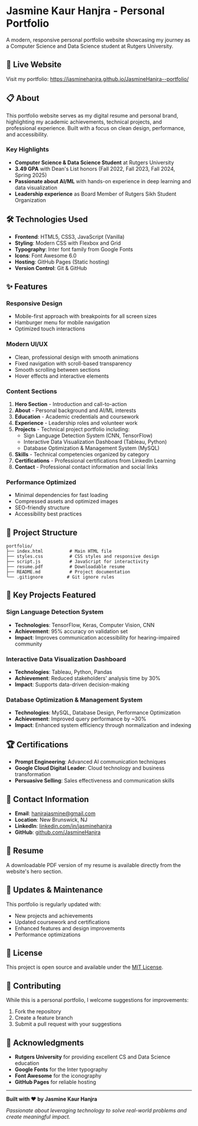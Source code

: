 # Jasmine Kaur Hanjra - Personal Portfolio

A modern, responsive personal portfolio website showcasing my journey as a Computer Science and Data Science student at Rutgers University.

## 🌟 Live Website

Visit my portfolio: https://jasminehanjra.github.io/JasmineHanjra--portfolio/

## 📋 About

This portfolio website serves as my digital resume and personal brand, highlighting my academic achievements, technical projects, and professional experience. Built with a focus on clean design, performance, and accessibility.

### Key Highlights
- **Computer Science & Data Science Student** at Rutgers University
- **3.49 GPA** with Dean's List honors (Fall 2022, Fall 2023, Fall 2024, Spring 2025)
- **Passionate about AI/ML** with hands-on experience in deep learning and data visualization
- **Leadership experience** as Board Member of Rutgers Sikh Student Organization

## 🛠️ Technologies Used

- **Frontend**: HTML5, CSS3, JavaScript (Vanilla)
- **Styling**: Modern CSS with Flexbox and Grid
- **Typography**: Inter font family from Google Fonts
- **Icons**: Font Awesome 6.0
- **Hosting**: GitHub Pages (Static hosting)
- **Version Control**: Git & GitHub

## ✨ Features

### Responsive Design
- Mobile-first approach with breakpoints for all screen sizes
- Hamburger menu for mobile navigation
- Optimized touch interactions

### Modern UI/UX
- Clean, professional design with smooth animations
- Fixed navigation with scroll-based transparency
- Smooth scrolling between sections
- Hover effects and interactive elements

### Content Sections
1. **Hero Section** - Introduction and call-to-action
2. **About** - Personal background and AI/ML interests
3. **Education** - Academic credentials and coursework
4. **Experience** - Leadership roles and volunteer work
5. **Projects** - Technical project portfolio including:
   - Sign Language Detection System (CNN, TensorFlow)
   - Interactive Data Visualization Dashboard (Tableau, Python)
   - Database Optimization & Management System (MySQL)
6. **Skills** - Technical competencies organized by category
7. **Certifications** - Professional certifications from LinkedIn Learning
8. **Contact** - Professional contact information and social links

### Performance Optimized
- Minimal dependencies for fast loading
- Compressed assets and optimized images
- SEO-friendly structure
- Accessibility best practices

## 📁 Project Structure

```
portfolio/
├── index.html          # Main HTML file
├── styles.css          # CSS styles and responsive design
├── script.js           # JavaScript for interactivity
├── resume.pdf          # Downloadable resume
├── README.md           # Project documentation
└── .gitignore         # Git ignore rules
```
## 🎯 Key Projects Featured

### Sign Language Detection System
- **Technologies**: TensorFlow, Keras, Computer Vision, CNN
- **Achievement**: 95% accuracy on validation set
- **Impact**: Improves communication accessibility for hearing-impaired community

### Interactive Data Visualization Dashboard
- **Technologies**: Tableau, Python, Pandas
- **Achievement**: Reduced stakeholders' analysis time by 30%
- **Impact**: Supports data-driven decision-making

### Database Optimization & Management System
- **Technologies**: MySQL, Database Design, Performance Optimization
- **Achievement**: Improved query performance by ~30%
- **Impact**: Enhanced system efficiency through normalization and indexing

## 🏆 Certifications

- **Prompt Engineering**: Advanced AI communication techniques
- **Google Cloud Digital Leader**: Cloud technology and business transformation
- **Persuasive Selling**: Sales effectiveness and communication skills

## 📧 Contact Information

- **Email**: hanjrajasmine@gmail.com
- **Location**: New Brunswick, NJ
- **LinkedIn**: [linkedin.com/in/jasminehanjra](https://linkedin.com/in/jasminehanjra)
- **GitHub**: [github.com/JasmineHanjra](https://github.com/JasmineHanjra)

## 📄 Resume

A downloadable PDF version of my resume is available directly from the website's hero section.

## 🔄 Updates & Maintenance

This portfolio is regularly updated with:
- New projects and achievements
- Updated coursework and certifications
- Enhanced features and design improvements
- Performance optimizations

## 📝 License

This project is open source and available under the [MIT License](LICENSE).

## 🤝 Contributing

While this is a personal portfolio, I welcome suggestions for improvements:
1. Fork the repository
2. Create a feature branch
3. Submit a pull request with your suggestions

## 🙏 Acknowledgments

- **Rutgers University** for providing excellent CS and Data Science education
- **Google Fonts** for the Inter typography
- **Font Awesome** for the iconography
- **GitHub Pages** for reliable hosting

---

**Built with ❤️ by Jasmine Kaur Hanjra**

*Passionate about leveraging technology to solve real-world problems and create meaningful impact.*
